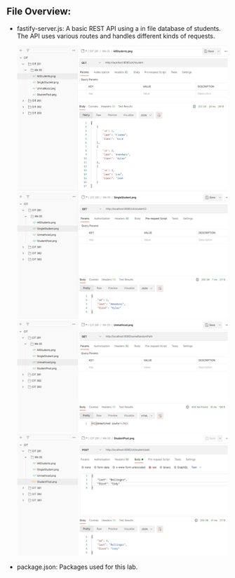 ## File Overview:

- fastify-server.js: A basic REST API using a in file database of students. The API uses various routes and handles different kinds of requests.

  <img src="./AllStudents.png/" alt="AllStudents.png" width="515" height="331"> <img src="./SingleStudent.png/" alt="SingleStudent.png" width="511" height="289">
  <img src="./Unmatched.png/" alt="Unmatched.png" width="511" height="255"> <img src="./StudentPost.png/" alt="StudentPost.png" width="511" height="279">
- package.json: Packages used for this lab.
